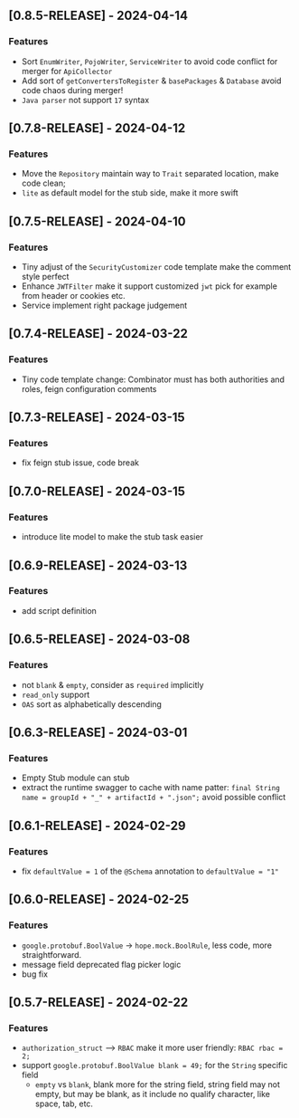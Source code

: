 <!-- Keep a Changelog guide -> https://keepachangelog.com -->

## [0.8.5-RELEASE] - 2024-04-14

### Features

- Sort `EnumWriter`, `PojoWriter`, `ServiceWriter` to avoid code conflict for merger for `ApiCollector`
- Add sort of `getConvertersToRegister` & `basePackages` & `Database` avoid code chaos during merger!
- `Java parser` not support `17` syntax

## [0.7.8-RELEASE] - 2024-04-12

### Features

- Move the `Repository` maintain way to `Trait` separated location, make code clean;
- `lite` as default model for the stub side, make it more swift

## [0.7.5-RELEASE] - 2024-04-10

### Features

- Tiny adjust of the `SecurityCustomizer` code template make the comment style perfect
- Enhance `JWTFilter` make it support customized `jwt` pick for example from header or cookies etc.
- Service implement right package judgement

## [0.7.4-RELEASE] - 2024-03-22
### Features
- Tiny code template change: Combinator must has both authorities and roles, feign configuration comments

## [0.7.3-RELEASE] - 2024-03-15
### Features
- fix feign stub issue, code break

## [0.7.0-RELEASE] - 2024-03-15
### Features
- introduce lite model to make the stub task easier

## [0.6.9-RELEASE] - 2024-03-13
### Features
- add script definition

## [0.6.5-RELEASE] - 2024-03-08
### Features
- not `blank` & `empty`, consider as `required` implicitly
- `read_only` support
- `OAS` sort as alphabetically descending


## [0.6.3-RELEASE] - 2024-03-01
### Features
- Empty Stub module can stub
- extract the runtime swagger to cache with name patter: `final String name = groupId + "_" + artifactId + ".json";` avoid possible conflict

## [0.6.1-RELEASE] - 2024-02-29

### Features 
- fix `defaultValue = 1` of the `@Schema` annotation to  `defaultValue = "1"`

## [0.6.0-RELEASE] -  2024-02-25

### Features

- `google.protobuf.BoolValue` -> `hope.mock.BoolRule`, less code, more straightforward.
-  message field deprecated flag picker logic
-  bug fix

## [0.5.7-RELEASE] -  2024-02-22

### Features
- `authorization_struct`  --> `RBAC` make it more user friendly: `RBAC rbac = 2;`
-  support `google.protobuf.BoolValue blank = 49;` for the `String` specific field
   -  `empty` vs `blank`,  blank more for the string field, string field may not empty, but may be blank, as it include no qualify character, like space, tab, etc.